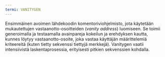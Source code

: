 ```yaml
---
termi: VANITYGEN
---
```


Ensimmäinen avoimen lähdekoodin komentoriviohjelmisto, jota käytetään mukautettujen vastaanotto-osoitteiden (*vanity address*) luomiseen. Se toimii generoimalla ja testaamalla avainpareja kokeilun ja erehdyksen kautta, kunnes löytyy vastaanotto-osoite, joka vastaa käyttäjän määrittelemiä kriteereitä (kuten tietty sekvenssi tiettyjä merkkejä). Vanitygen vaatii intensiivistä laskentaprosessia, erityisesti pitkien sekvenssien kohdalla.